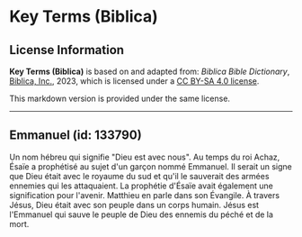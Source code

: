 # Key Terms (Biblica)

## License Information

**Key Terms (Biblica)** is based on and adapted from: _Biblica Bible Dictionary_, [Biblica, Inc.](https://www.biblica.com/), 2023, which is licensed under a [CC BY-SA 4.0 license](https://creativecommons.org/licenses/by-sa/4.0/legalcode.en).

This markdown version is provided under the same license.



--------------------------------

## Emmanuel (id: 133790)

Un nom hébreu qui signifie "Dieu est avec nous". Au temps du roi Achaz, Ésaïe a prophétisé au sujet d'un garçon nommé Emmanuel. Il serait un signe que Dieu était avec le royaume du sud et qu'il le sauverait des armées ennemies qui les attaquaient. La prophétie d'Ésaïe avait également une signification pour l'avenir. Matthieu en parle dans son Évangile. À travers Jésus, Dieu était avec son peuple dans un corps humain. Jésus est l'Emmanuel qui sauve le peuple de Dieu des ennemis du péché et de la mort.


